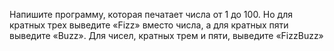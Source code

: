 Напишите программу, которая печатает числа от 1 до 100. Но для кратных трех выведите «Fizz» вместо числа, а для кратных пяти выведите «Buzz». Для чисел, кратных трем и пяти, выведите «FizzBuzz»
